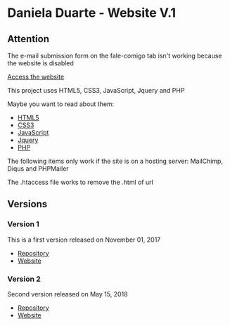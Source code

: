 # Daniela Duarte - Website V.1

## Attention

The e-mail submission form on the fale-comigo tab isn't working because the website is disabled

[Access the website](https://danieladuarteng.github.io/daniela-duarte-version-1/)

This project uses HTML5, CSS3, JavaScript, Jquery and PHP

Maybe you want to read about them:
- [HTML5](https://www.w3.org/html/)
- [CSS3](https://www.w3.org/Style/CSS/Overview.en.html)
- [JavaScript](https://developer.mozilla.org/pt-BR/docs/Web/JavaScript)
- [Jquery](https://jquery.com/)
- [PHP](http://php.net/manual/pt_BR/intro-whatis.php)

The following items only work if the site is on a hosting server: MailChimp, Diqus and PHPMailer

The .htaccess file works to remove the .html of url 


## Versions

### Version 1

This is a first version released on November 01, 2017
- [Repository](https://github.com/danieladuarteng/daniela-duarte-version-1)
- [Website](https://danieladuarteng.github.io/daniela-duarte-version-1/)

### Version 2

Second version released on May 15, 2018
- [Repository](https://github.com/danieladuarteng/danieladuarte.github.io)
- [Website](http://www.danieladuarte.com.br/)

